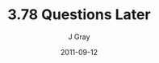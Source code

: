 ---
title: '3.78 Questions Later'
alt: 'Mysteries of the Arcana'
date: '2011-09-12'
author: 'J Gray'
artist: 'Gennifer'
chapter: '3 Two by Two'
filler: false
---